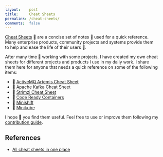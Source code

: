 ```yaml
---
layout:    post
title:     Cheat Sheets
permalink: /cheat-sheets/
comments:  false
---
```


[Cheat Sheets](https://en.wikipedia.org/wiki/Cheat_sheet) :bookmark: are a concise set of notes :pencil:
used for a quick reference. Many enterprise products, community projects and systems provide them to help and
ease the life of their users :couple:.

After many time :calendar: working with some projects, I have created my own cheat sheets for different projects
and products I use in my daily work. I share them here for anyone that needs a quick reference on some
of the following items:

* :bookmark: [ActiveMQ Artemis Cheat Sheet](/cheat-sheets/activemq-artemis)
* :bookmark: [Apache Kafka Cheat Sheet](/cheat-sheets/apache-kafka)
* :bookmark: [Strimzi Cheat Sheet](/cheat-sheets/strimzi)
* :bookmark: [Code Ready Containers](/cheat-sheets/crc)
* :bookmark: [Minishift](/cheat-sheets/minishift)
* :bookmark: [Minikube](/cheat-sheets/minikube)

I hope :pray: you find them useful. Feel free to use or improve them
following my [contribution guide](/contributing).

## References

* [All cheat sheets in one place](http://www.cheat-sheets.org/)
